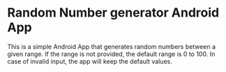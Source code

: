 # Random Number generator Android App
This is a simple Android App that generates random numbers between a given range.
If the range is not provided, the default range is 0 to 100.
In case of invalid input, the app will keep the default values.